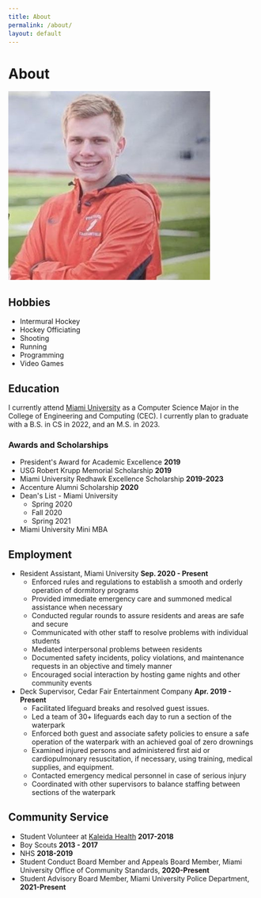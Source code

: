 ```yaml
---
title: About
permalink: /about/
layout: default
---
```

# About

![Profile Photo of Nick Perry](/assets/img/6935777.jpg)

## Hobbies
- Intermural Hockey
- Hockey Officiating
- Shooting
- Running
- Programming
- Video Games

## Education
I currently attend [Miami University](/university) as a Computer Science Major in the College of Engineering and Computing (CEC).  I currently plan to graduate with a B.S. in CS in 2022, and an M.S. in 2023.
### Awards and Scholarships
- President's Award for Academic Excellence **2019**
- USG Robert Krupp Memorial Scholarship **2019**
- Miami University Redhawk Excellence Scholarship **2019-2023**
- Accenture Alumni Scholarship **2020**
- Dean's List - Miami University
	- Spring 2020
	- Fall 2020
	- Spring 2021
- Miami University Mini MBA
	
## Employment
- Resident Assistant, Miami University **Sep. 2020 - Present**
	- Enforced rules and regulations to establish a smooth and orderly operation of dormitory programs
	- Provided immediate emergency care and summoned medical assistance when necessary
	- Conducted regular rounds to assure residents and areas are safe and secure
	- Communicated with other staff to resolve problems with individual students
	- Mediated interpersonal problems between residents
	- Documented safety incidents, policy violations, and maintenance requests in an objective and timely manner
	- Encouraged social interaction by hosting game nights and other community events 
- Deck Supervisor, Cedar Fair Entertainment Company **Apr. 2019 - Present**
	- Facilitated lifeguard breaks and resolved guest issues.
	- Led a team of 30+ lifeguards each day to run a section of the waterpark
	- Enforced both guest and associate safety policies to ensure a safe operation of the waterpark with an achieved goal of zero drownings
	- Examined injured persons and administered first aid or cardiopulmonary resuscitation, if necessary, using training, medical supplies, and equipment.
	- Contacted emergency medical personnel in case of serious injury
	- Coordinated with other supervisors to balance staffing between sections of the waterpark
	
## Community Service
- Student Volunteer at [Kaleida Health](https://www.kaleidahealth.org) **2017-2018**
- Boy Scouts **2013 - 2017**
- NHS **2018-2019**
- Student Conduct Board Member and Appeals Board Member, Miami University Office of Community Standards, **2020-Present**
- Student Advisory Board Member, Miami University Police Department, **2021-Present**
